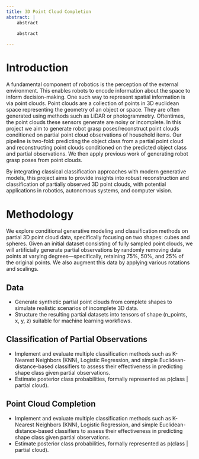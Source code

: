 ```yaml
---
title: 3D Point Cloud Completion
abstract: |
    abstract

    abstract

---
```

# Introduction
A fundamental component of robotics is the perception of the external environment. This enables robots to encode information about the space to inform decision-making. One such way to represent spatial information is via point clouds. Point clouds are a collection of points in 3D euclidean space representing the geometry of an object or space. They are often generated using methods such as LiDAR or photogrammetry. Oftentimes, the point clouds these sensors generate are noisy or incomplete. In this project we aim to generate robot grasp poses/reconstruct point clouds conditioned on partial point cloud observations of household items. Our pipeline is two-fold: predicting the object class from a partial point cloud and reconstructing point clouds conditioned on the predicted object class and partial observations. We then apply previous work of generating robot grasp poses from point clouds.

By integrating classical classification approaches with modern generative models, this project aims to provide insights into robust reconstruction and classification of partially observed 3D point clouds, with potential applications in robotics, autonomous systems, and computer vision.

# Methodology
We explore conditional generative modeling and classification methods on partial 3D point cloud data, specifically focusing on two shapes: cubes and spheres. Given an initial dataset consisting of fully sampled point clouds, we will artificially generate partial observations by randomly removing data points at varying degrees—specifically, retaining 75%, 50%, and 25% of the original points. We also augment this data by applying various rotations and scalings.

## Data
- Generate synthetic partial point clouds from complete shapes to simulate realistic scenarios of incomplete 3D data.
- Structure the resulting partial datasets into tensors of shape (n_points, x, y, z) suitable for machine learning workflows.

## Classification of Partial Observations
- Implement and evaluate multiple classification methods such as K-Nearest Neighbors (KNN), Logistic Regression, and simple Euclidean-distance-based classifiers to assess their effectiveness in predicting shape class given partial observations.
- Estimate posterior class probabilities, formally represented as p(class | partial cloud).

## Point Cloud Completion
- Implement and evaluate multiple classification methods such as K-Nearest Neighbors (KNN), Logistic Regression, and simple Euclidean-distance-based classifiers to assess their effectiveness in predicting shape class given partial observations.
- Estimate posterior class probabilities, formally represented as p(class | partial cloud).

